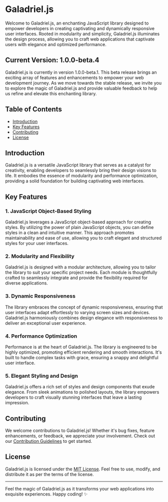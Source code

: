 # Galadriel.js

Welcome to Galadriel.js, an enchanting JavaScript library designed to empower developers in creating captivating and dynamically responsive user interfaces. Rooted in modularity and simplicity, Galadriel.js illuminates the design process, allowing you to craft web applications that captivate users with elegance and optimized performance.

## Current Version: 1.0.0-beta.4

Galadriel.js is currently in version 1.0.0-beta.1. This beta release brings an exciting array of features and enhancements to empower your web development journey. As we move towards the stable release, we invite you to explore the magic of Galadriel.js and provide valuable feedback to help us refine and elevate this enchanting library.

## Table of Contents

- [Introduction](#introduction)
- [Key Features](#key-features)
- [Contributing](#contributing)
- [License](#license)

## Introduction

Galadriel.js is a versatile JavaScript library that serves as a catalyst for creativity, enabling developers to seamlessly bring their design visions to life. It embodies the essence of modularity and performance optimization, providing a solid foundation for building captivating web interfaces.

## Key Features

### 1. **JavaScript Object-Based Styling**
Galadriel.js leverages a JavaScript object-based approach for creating styles. By utilizing the power of plain JavaScript objects, you can define styles in a clean and intuitive manner. This approach promotes maintainability and ease of use, allowing you to craft elegant and structured styles for your user interfaces.

### 2. **Modularity and Flexibility**
Galadriel.js is designed with a modular architecture, allowing you to tailor the library to suit your specific project needs. Each module is thoughtfully crafted to seamlessly integrate and provide the flexibility required for diverse applications.

### 3. **Dynamic Responsiveness**
The library embraces the concept of dynamic responsiveness, ensuring that user interfaces adapt effortlessly to varying screen sizes and devices. Galadriel.js harmoniously combines design elegance with responsiveness to deliver an exceptional user experience.

### 4. **Performance Optimization**
Performance is at the heart of Galadriel.js. The library is engineered to be highly optimized, promoting efficient rendering and smooth interactions. It's built to handle complex tasks with grace, ensuring a snappy and delightful user interface.

### 5. **Elegant Styling and Design**
Galadriel.js offers a rich set of styles and design components that exude elegance. From sleek animations to polished layouts, the library empowers developers to craft visually stunning interfaces that leave a lasting impression.

## Contributing

We welcome contributions to Galadriel.js! Whether it's bug fixes, feature enhancements, or feedback, we appreciate your involvement. Check out our [Contribution Guidelines](CONTRIBUTING.md) to get started.

## License

Galadriel.js is licensed under the [MIT License](LICENSE). Feel free to use, modify, and distribute it as per the terms of the license.

---

Feel the magic of Galadriel.js as it transforms your web applications into exquisite experiences. Happy coding! ✨